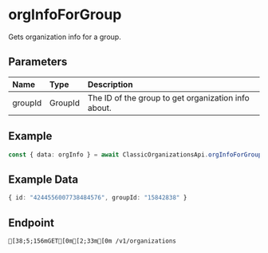 
# orgInfoForGroup
Gets organization info for a group.


## Parameters
| Name    | Type    | Description                                         |
| :------ | :------ | :-------------------------------------------------- |
| groupId | GroupId | The ID of the group to get organization info about. |



## Example
```ts copy showLineNumbers
const { data: orgInfo } = await ClassicOrganizationsApi.orgInfoForGroup({ groupId: 15842838 }); 
```


## Example Data
```ts copy showLineNumbers
{ id: "4244556007738484576", groupId: "15842838" } 
```


## Endpoint
```ansi
[38;5;156mGET[0m[2;33m[0m /v1/organizations
```
  